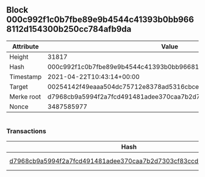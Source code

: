 ## Block 000c992f1c0b7fbe89e9b4544c41393b0bb9668112d154300b250cc784afb9da

Attribute | Value
--- | ---
Height | 31817
Hash | 000c992f1c0b7fbe89e9b4544c41393b0bb9668112d154300b250cc784afb9da
Timestamp | 2021-04-22T10:43:14+00:00
Target | 00254142f49eaaa504dc75712e8378ad5316cbcead634704b3734b6271167cc4
Merke root | d7968cb9a5994f2a7fcd491481adee370caa7b2d7303cf83ccd4a061e922832d
Nonce | 3487585977

```

```

### Transactions

Hash | Amount
--- | ---
[d7968cb9a5994f2a7fcd491481adee370caa7b2d7303cf83ccd4a061e922832d](d7968cb9a5994f2a7fcd491481adee370caa7b2d7303cf83ccd4a061e922832d.md) | 10.00000000 SKEPTI 
